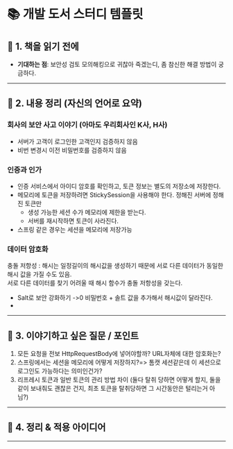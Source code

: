 # 📚 개발 도서 스터디 템플릿

## 🧠 1. 책을 읽기 전에
- **기대하는 점**: 보안성 검토 모의해킹으로 귀찮아 죽겠는디, 좀 참신한 해결 방법이 궁금하다.
---

## 📂 2. 내용 정리 (자신의 언어로 요약)
### 회사의 보안 사고 이야기 (아마도 우리회사인 K사, H사)
- 서버가 고객이 로그인한 고객인지 검증하지 않음
- 비번 변경시 이전 비밀번호를 검증하지 않음

### 인증과 인가
- 인증 서비스에서 아이디 암호를 확인하고, 토큰 정보는 별도의 저장소에 저장한다.
- 메모리에 토큰을 저장하려면 StickySession을 사용해야 한다. 정해진 서버에 정해진 토큰만
  - 생성 가능한 세션 수가 메모리에 제한을 받는다.
  - 서버를 재시작하면 토큰이 사라진다.
- 스프링 같은 경우는 세션을 메모리에 저장가능

### 데이터 암호화
충돌 저항성 : 해시는 일정길이의 해시값을 생성하기 때문에 서로 다른 데이터가 동일한 해시 값을 가질 수도 있음. <br>
서로 다른 데이터를 찾기 어려울 때 해시 함수가 충돌 저항성을 갖는다.
- Salt로 보안 강화하기 ->0 비밀번호 +  솔트 값을 추가해서 해시값이 달라진다.
- 


---

## 💬 3. 이야기하고 싶은 질문 / 포인트

1. 모든 요청을 전보 HttpRequestBody에 넣어야할까? URL자체에 대한 암호화는?
2. 스프링에서는 세션을 메모리에 어떻게 저장하지?=> 톰캣 세션같은데 이 세션으로 로그인도 가능하다는 의미인건가?
3. 리프레시 토큰과 일반 토큰의 관리 방법 차이 (둘다 탈취 당하면 어떻게 할지, 둘을 같이 보내줘도 괜찮은 건지, 최초 토큰을 탈취당하면 그 시간동안은 털리는거 아님?)

---

## 🎯 4. 정리 & 적용 아이디어


---
